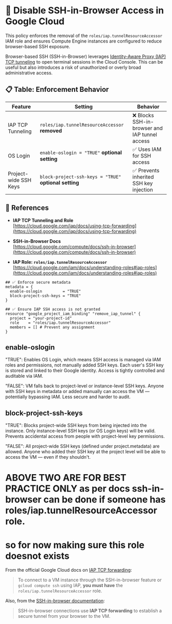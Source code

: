 # 🚫 Disable SSH-in-Browser Access in Google Cloud

This policy enforces the removal of the `roles/iap.tunnelResourceAccessor` IAM role and ensures Compute Engine instances are configured to reduce browser-based SSH exposure.

Browser-based SSH (SSH-in-Browser) leverages [Identity-Aware Proxy (IAP) TCP tunneling](https://cloud.google.com/iap/docs/using-tcp-forwarding) to open terminal sessions in the Cloud Console. This can be useful but also introduces a risk of unauthorized or overly broad administrative access.

## 📋 Table: Enforcement Behavior

| Feature                        | Setting                                       | Behavior                                     |
|-------------------------------|-----------------------------------------------|----------------------------------------------|
| IAP TCP Tunneling             | `roles/iap.tunnelResourceAccessor` **removed** | ❌ Blocks SSH-in-browser and IAP tunnel access |
| OS Login                      | `enable-oslogin = "TRUE"`      **optional setting**              | ✅ Uses IAM for SSH access                    |
| Project-wide SSH Keys         | `block-project-ssh-keys = "TRUE"`     **optional setting**        | ✅ Prevents inherited SSH key injection       |

## 📘 References

- **IAP TCP Tunneling and Role**  
  [https://cloud.google.com/iap/docs/using-tcp-forwarding](https://cloud.google.com/iap/docs/using-tcp-forwarding)

- **SSH-in-Browser Docs**  
  [https://cloud.google.com/compute/docs/ssh-in-browser](https://cloud.google.com/compute/docs/ssh-in-browser)

- **IAP Role: `roles/iap.tunnelResourceAccessor`**  
  [https://cloud.google.com/iam/docs/understanding-roles#iap-roles](https://cloud.google.com/iam/docs/understanding-roles#iap-roles)

```hcl
## ✅ Enforce secure metadata
metadata = {
  enable-oslogin         = "TRUE"
  block-project-ssh-keys = "TRUE"
}

## ✅ Ensure IAP SSH access is not granted
resource "google_project_iam_binding" "remove_iap_tunnel" {
  project = "your-project-id"
  role    = "roles/iap.tunnelResourceAccessor"
  members = [] # Prevent any assignment
}

```

## enable-oslogin
 "TRUE":
Enables OS Login, which means SSH access is managed via IAM roles and permissions, not manually added SSH keys.
Each user's SSH key is stored and linked to their Google identity.
Access is tightly controlled and auditable via IAM.

 "FALSE":
VM falls back to project-level or instance-level SSH keys.
Anyone with SSH keys in metadata or added manually can access the VM — potentially bypassing IAM.
Less secure and harder to audit.

## block-project-ssh-keys
 "TRUE":
Blocks project-wide SSH keys from being injected into the instance.
Only instance-level SSH keys (or OS Login keys) will be valid.
Prevents accidental access from people with project-level key permissions.

 "FALSE":
All project-wide SSH keys (defined under project.metadata) are allowed.
Anyone who added their SSH key at the project level will be able to access the VM — even if they shouldn't.


# ABOVE TWO ARE FOR BEST PRACTICE ONLY as per docs ssh-in-browser can be done if someone has roles/iap.tunnelResourceAccessor role.
# so for now making sure this role doesnot exists 

From the official Google Cloud docs on [IAP TCP forwarding](https://cloud.google.com/iap/docs/using-tcp-forwarding):

> To connect to a VM instance through the SSH-in-browser feature or `gcloud compute ssh` using IAP, **you must have** the `roles/iap.tunnelResourceAccessor` role.

Also, from the [SSH-in-browser documentation](https://cloud.google.com/compute/docs/ssh-in-browser):

> SSH-in-browser connections use **IAP TCP forwarding** to establish a secure tunnel from your browser to the VM.


